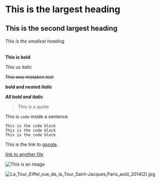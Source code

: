 # This is the largest heading
## This is the second largest heading
###### This is the smallest heading

**This is bold**

_This us italic_

~~This was mistaken text~~

**bold and nested _italic_**

***All bold and italic***

>This is a quote

This is `code` inside a sentence

```
This is the code block
This is the code block
This is the code block
```

This is the link to [google](https://www.google.com/).

[link to another file](./anotherFile.md)

![This is an image](https://myoctocat.com/assets/images/base-octocat.svg)

![La_Tour_Eiffel_vue_de_la_Tour_Saint-Jacques,_Paris_août_2014_(2).jpg](./La_Tour_Eiffel_vue_de_la_Tour_Saint-Jacques,_Paris_août_2014_(2).jpg)






